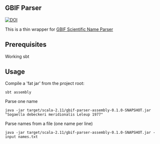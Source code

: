GBIF Parser
-----------

[![DOI][doisvg]][doi]

This is a thin wrapper for [GBIF Scientific Name Parser][gbifparser]

Prerequisites
-------------

Working sbt

Usage
-----

Compile a 'fat jar' from the project root:

```
sbt assembly
```

Parse one name

```
java -jar target/scala-2.11/gbif-parser-assembly-0.1.0-SNAPSHOT.jar "Sogaella debeckeri meridionalis Leleup 1977"
```

Parse names from a file (one name per line)

```
java -jar target/scala-2.11/gbif-parser-assembly-0.1.0-SNAPSHOT.jar -input names.txt

```

[doisvg]: https://zenodo.org/badge/19435/dimus/gbifparser.svg
[doi]: https://zenodo.org/badge/latestdoi/19435/dimus/gbifparser
[gbifparser]: https://github.com/gbif/name-parser
